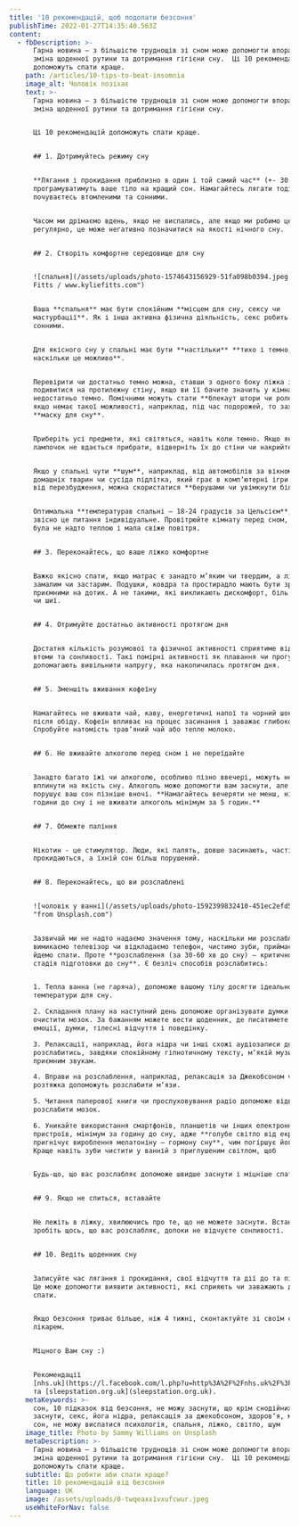 ```yaml
---
title: '10 рекомендацій, щоб подолати безсоння'
publishTime: 2022-01-27T14:35:40.563Z
content:
  - fbDescription: >-
      Гарна новина – з більшістю труднощів зі сном може допомогти впоратись
      зміна щоденної рутини та дотримання гігієни сну.  Ці 10 рекомендацій
      допоможуть спати краще.
    path: /articles/10-tips-to-beat-insomnia
    image_alt: Чоловік позіхає
    text: >-
      Гарна новина – з більшістю труднощів зі сном може допомогти впоратись
      зміна щоденної рутини та дотримання гігієни сну.


      Ці 10 рекомендацій допоможуть спати краще.


      ## 1. Дотримуйтесь режиму сну


      **Лягання і прокидання приблизно в один і той самий час** (+- 30 хв)
      програмуватимуть ваше тіло на кращий сон. Намагайтесь лягати тоді, коли ви
      почуваєтесь втомленими та сонними.


      Часом ми дрімаємо вдень, якщо не виспались, але якщо ми робимо це
      регулярно, це може негативно позначитися на якості нічного сну.


      ## 2. Створіть комфортне середовище для сну


      ![спальня](/assets/uploads/photo-1574643156929-51fa098b0394.jpeg "By Kylie
      Fitts / www.kyliefitts.com")


      Ваша **спальня** має бути спокійним **місцем для сну, сексу чи
      мастурбації**. Як і інша активна фізична діяльність, секс робить нас
      сонними.


      Для якісного сну у спальні має бути **настільки** **тихо і темно,
      наскільки це можливо**.


      Перевірити чи достатньо темно можна, ставши з одного боку ліжка і
      подивитися на протилежну стіну, якщо ви її бачите значить у кімнаті
      недостатньо темно. Помічними можуть стати **блекаут штори чи ролети**, а
      якщо немає такої можливості, наприклад, під час подорожей, то захопіть
      **маску для сну**.


      Приберіть усі предмети, які світяться, навіть коли темно. Якщо якісь з
      лампочок не вдається прибрати, відверніть їх до стіни чи накрийте.


      Якщо у спальні чути **шум**, наприклад, від автомобілів за вікном,
      домашніх тварин чи сусіда підлітка, який грає в компʼютерні ігри і кричить
      від перезбудження, можна скористатися **берушами чи увімкнути білий шум**.


      Оптимальна **температурав спальні – 18-24 градусів за Цельсієм**, але
      звісно це питання індивідуальне. Провітрюйте кімнату перед сном, щоб вона
      була не надто теплою і мала свіже повітря.


      ## 3. Переконайтесь, що ваше ліжко комфортне


      Важко якісно спати, якщо матрас є занадто м‘яким чи твердим, а ліжко
      замалим чи застарим. Подушки, ковдра та простирадло мають бути зручними і
      приємними на дотик. А не такими, які викликають дискомфорт, біль у спині
      чи шиї.


      ## 4. Отримуйте достатньо активності протягом дня


      Достатня кількість розумової та фізичної активності сприятиме відчуттю
      втоми та сонливості. Такі помірні активності як плавання чи прогулянка
      допомагають вивільнити напругу, яка накопичилась протягом дня.


      ## 5. Зменшіть вживання кофеїну


      Намагайтесь не вживати чай, каву, енергетичні напої та чорний шоколад
      після обіду. Кофеїн впливає на процес засинання і заважає глибокому сну.
      Спробуйте натомість трав‘яний чай або тепле молоко.


      ## 6. Не вживайте алкоголю перед сном і не переїдайте


      Занадто багато їжі чи алкоголю, особливо пізно ввечері, можуть негативно
      вплинути на якість сну. Алкоголь може допомогти вам заснути, але він
      порушує ваш сон пізніше вночі. **Намагайтесь вечеряти не менш, ніж за 3
      години до сну і не вживати алкоголь мінімум за 5 годин.**


      ## 7. Обмежте паління


      Нікотин - це стимулятор. Люди, які палять, довше засинають, частіше
      прокидаються, а їхній сон більш порушений.


      ## 8. Переконайтесь, що ви розслаблені


      ![чоловік у ванні](/assets/uploads/photo-1592399832410-451ec2efd5d0.jpeg
      "from Unsplash.com")


      Зазвичай ми не надто надаємо значення тому, наскільки ми розслаблені – ми
      вимикаємо телевізор чи відкладаємо телефон, чистимо зуби, приймаємо душ і
      йдемо спати. Проте **розслаблення (за 30-60 хв до сну) – критично важлива
      стадія підготовки до сну**. Є безліч способів розслабитись:


      1. Тепла ванна (не гаряча), допоможе вашому тілу досягти ідеальної
      температури для сну.

      2. Складання плану на наступний день допоможе організувати думки і
      очистити мозок. За бажанням можете вести щоденник, де писатимете про свої
      емоції, думки, тілесні відчуття і поведінку.

      3. Релаксації, наприклад, йога нідра чи інші схожі аудіозаписи допоможуть
      розслабитись, завдяки спокійному гіпнотичному тексту, мʼякій музиці та
      приємним звукам.

      4. Вправи на розслаблення, наприклад, релаксація за Джекобсоном чи
      розтяжка допоможуть розслабити мʼязи.

      5. Читання паперової книги чи прослуховування радіо допоможе відволікти і
      розслабити мозок.

      6. Уникайте використання смартфонів, планшетів чи інших електронних
      пристроїв, мінімум за годину до сну, адже **голубе світло від екранів
      пригнічує вироблення мелатоніну – гормону сну**, чим погіршує його якість.
      Краще навіть зуби чистити у ванній з приглушеним світлом, щоб 


      Будь-що, що вас розслабляє допоможе швидше заснути і міцніше спати.


      ## 9. Якщо не спиться, вставайте


      Не лежіть в ліжку, хвилюючись про те, що не можете заснути. Встаньте і
      зробіть щось, що вас розслабляє, допоки не відчуєте сонливості.


      ## 10. Ведіть щоденник сну


      Записуйте час лягання і прокидання, свої відчуття та дії до та після сну.
      Це може допомогти виявити активності, які сприяють чи заважають добре
      спати.


      Якщо безсоння триває більше, ніж 4 тижні, сконтактуйте зі своїм сімейним
      лікарем.


      Міцного Вам сну :)


      Рекомендації
      [nhs.uk](https://l.facebook.com/l.php?u=http%3A%2F%2Fnhs.uk%2F%3Ffbclid%3DIwAR0XAqjGsX9epEEPYWSCAALbJeJXNLrRzU9DqM7zQX3QJiNFsh5kXXJSLHk&h=AT0DwywzWMjPInXKYAe0-XgDY431-JJ7eqdUgJf8F4obZ7wQsi9PjOiVMuu3PlCvXWBbXHQ-WAQ3UqdipdIWjIhrgcISX8iUKltpm3L3KBvyDbY9sXgIo4XchJdyhSGVg8LQYEL4Bw&__tn__=-UK-R&c%5B0%5D=AT2SmLPFbw0qjgv9kc0n-bO4tjmCLSxtY3E2mJ_Lc-fK5YAYFCEUs-G26aa1fFeMAzr_ivGNrHrD5NHcxxhZvgx-7SGUU1HkQPBXKLZl9sRzaObqUUtIpOKwf8nRPnZWVNbz9uTRmj1jPexM3JyZXbP387AJFR8IRNzAVnQSj26zA1QwYsJ81GCkvK_luVDRNmg7Ny6wRBFi24KLXGL_0BIM)
      та [sleepstation.org.uk](sleepstation.org.uk).
    metaKeywords: >-
      сон, 10 підказок від безсоння, не можу заснути, що крім снодійних допоможе
      заснути, секс, йога нідра, релаксація за джекобсоном, здоровʼя, мелатонін,
      сон, не можу виспатися психологія, спальня, ліжко, світло, шум
    image_title: Photo by Sammy Williams on Unsplash
    metaDescription: >-
      Гарна новина – з більшістю труднощів зі сном може допомогти впоратись
      зміна щоденної рутини та дотримання гігієни сну.  Ці 10 рекомендацій
      допоможуть спати краще.
    subtitle: Що робити аби спати краще?
    title: 10 рекомендацій від безсоння
    language: UK
    image: /assets/uploads/0-twqeaxx1vxufcwur.jpeg
    useWhiteForNav: false
---
```

